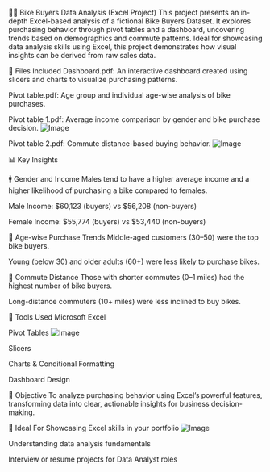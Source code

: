 🚴‍♂️ Bike Buyers Data Analysis (Excel Project) This project presents an in-depth Excel-based analysis of a fictional Bike Buyers Dataset. It explores purchasing behavior through pivot tables and a dashboard, uncovering trends based on demographics and commute patterns. Ideal for showcasing data analysis skills using Excel, this project demonstrates how visual insights can be derived from raw sales data.

📁 Files Included Dashboard.pdf: An interactive dashboard created using slicers and charts to visualize purchasing patterns.

Pivot table.pdf: Age group and individual age-wise analysis of bike purchases.

Pivot table 1.pdf: Average income comparison by gender and bike purchase decision.
![Image](https://github.com/user-attachments/assets/b1714233-21fb-43f7-9091-91e9dc9ba279)


Pivot table 2.pdf: Commute distance-based buying behavior.
![Image](https://github.com/user-attachments/assets/bcf57341-ef17-4c8f-8664-d41215d0c017)

📊 Key Insights

🚹 Gender and Income
Males tend to have a higher average income and a higher likelihood of purchasing a bike compared to females.

Male Income: $60,123 (buyers) vs $56,208 (non-buyers)

Female Income: $55,774 (buyers) vs $53,440 (non-buyers)

🧓 Age-wise Purchase Trends
Middle-aged customers (30–50) were the top bike buyers.

Young (below 30) and older adults (60+) were less likely to purchase bikes.

🚗 Commute Distance
Those with shorter commutes (0–1 miles) had the highest number of bike buyers.

Long-distance commuters (10+ miles) were less inclined to buy bikes.

🔧 Tools Used Microsoft Excel

Pivot Tables
![Image](https://github.com/user-attachments/assets/fb8074d7-5990-4229-9dc1-6eaaa955ff43)

Slicers

Charts & Conditional Formatting

Dashboard Design

🎯 Objective To analyze purchasing behavior using Excel’s powerful features, transforming data into clear, actionable insights for business decision-making.

📌 Ideal For Showcasing Excel skills in your portfolio
![Image](https://github.com/user-attachments/assets/bc111b9e-cd56-4e44-b445-548b4c2de8e2)

Understanding data analysis fundamentals

Interview or resume projects for Data Analyst roles

